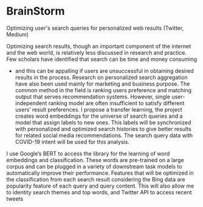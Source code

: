 # BrainStorm
Optimizing user's search queries for personalized web results (Twitter, Medium)


Optimizing search results, though an important component
of the internet and the web world, is relatively less
discussed in research and practice. Few scholars have
identified that search can be time and money consuming
- and this can be appalling if users are unsuccessful in
obtaining desired results in the process. Research on personalized
search aggregation have also been used mainly
for marketing and business purpose. The common method
in the field is ranking users preference and matching output
that serves recommendation systems. However, single
user-independent ranking model are often insufficient
to satisfy different users’ result preferences. I propose a
transfer learning, the project creates word embeddings for
the universe of search queries and a model that assign labels
to new ones. This labels will be synchronized with
personalized and optimized search histories to give better
results for  related social media recommendations.
The search query data with COVID-19
intent will be used for this analysis.


I use Google’s BERT to
access the library for the learning of word embeddings
and classification. These words are pre-trained on a large
corpus and can be plugged in a variety of downstream
task models to automatically improve their performance.
Features that will be optimized in the classification
from each search result considering the Bing data are
popularity feature of each query and query content. This
will also allow me to identity search themes and top
words, and Twitter API to access recent tweets
